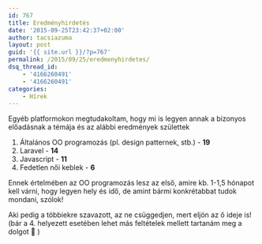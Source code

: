 ```yaml
---
id: 767
title: Eredményhirdetés
date: '2015-09-25T23:42:37+02:00'
author: tacsiazuma
layout: post
guid: '{{ site.url }}/?p=767'
permalink: /2015/09/25/eredmenyhirdetes/
dsq_thread_id:
    - '4166260491'
    - '4166260491'
categories:
    - Hírek
---
```


Egyéb platformokon megtudakoltam, hogy mi is legyen annak a bizonyos előadásnak a témája és az alábbi eredmények születtek

1. Általános OO programozás (pl. design patternek, stb.) - **19**
2. Laravel - **14**
3. Javascript - **11**
4. Fedetlen női keblek - **6**

Ennek értelmében az OO programozás lesz az első, amire kb. 1-1,5 hónapot kell várni, hogy legyen hely és idő, de amint bármi konkrétabbat tudok mondani, szólok!

Aki pedig a többiekre szavazott, az ne csüggedjen, mert eljön az ő ideje is! (bár a 4. helyezett esetében lehet más feltételek mellett tartanám meg a dolgot 🙂 )